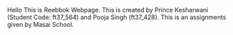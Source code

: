 Hello This is Reebbok Webpage.
This is created by Prince Kesharwani (Student Code: ft37_564) and Pooja Singh (ft37_428).
This is an assignments given by Masai School.
